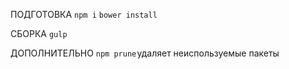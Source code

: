 ПОДГОТОВКА
`npm i`
`bower install`


СБОРКА
`gulp`


ДОПОЛНИТЕЛЬНО
`npm prune` удаляет неиспользуемые пакеты